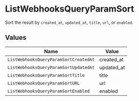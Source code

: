 # ListWebhooksQueryParamSort

Sort the result by `created_at`, `updated_at`, `title`, `url`, or `enabled`.


## Values

| Name                                  | Value                                 |
| ------------------------------------- | ------------------------------------- |
| `ListWebhooksQueryParamSortCreatedAt` | created_at                            |
| `ListWebhooksQueryParamSortUpdatedAt` | updated_at                            |
| `ListWebhooksQueryParamSortTitle`     | title                                 |
| `ListWebhooksQueryParamSortURL`       | url                                   |
| `ListWebhooksQueryParamSortEnabled`   | enabled                               |